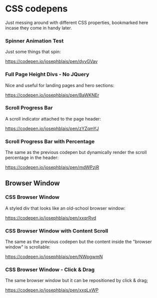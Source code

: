 # CSS codepens
Just messing around with different CSS properties, bookmarked here incase they come in handy later.

### Spinner Animation Test

Just some things that spin:

https://codepen.io/josephblais/pen/dyvGVav

### Full Page Height Divs - No JQuery

Nice and useful for landing pages and hero sections:

https://codepen.io/josephblais/pen/BaWKNEr

### Scroll Progress Bar

A scroll indicator attached to the page header:

https://codepen.io/josephblais/pen/zYZqmYJ

### Scroll Progress Bar with Percentage

The same as the previous codepen but dynamically render the scroll percentage in the header:

https://codepen.io/josephblais/pen/mdWPzjR

## Browser Window

### CSS Browser Window

A styled div that looks like an old-school browser window:

https://codepen.io/josephblais/pen/xxqrRvd

### CSS Browser Window with Content Scroll

The same as the previous codepen but the content inside the "browser window" is scrollable:

https://codepen.io/josephblais/pen/NWpgwmN

### CSS Browser Window - Click & Drag

The same browser window but it can be repositioned by click & drag;

https://codepen.io/josephblais/pen/xxqLxWP
